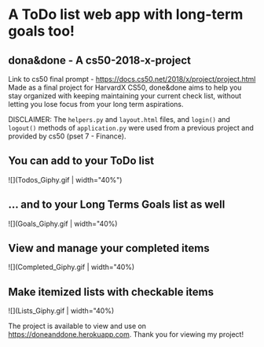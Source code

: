 # A ToDo list web app with long-term goals too!

## dona&done - A cs50-2018-x-project

Link to cs50 final prompt - https://docs.cs50.net/2018/x/project/project.html
Made as a final project for HarvardX CS50, done&done aims to help you stay organized with keeping maintaining your current check list, without letting you lose focus from your long term aspirations. 

DISCLAIMER: The `helpers.py` and `layout.html` files, and `login()` and `logout()` methods of `application.py` were used from a previous project and provided by cs50 (pset 7 - Finance).

## You can add to your ToDo list
![](Todos_Giphy.gif | width="40%")

## ... and to your Long Terms Goals list as well
![](Goals_Giphy.gif | width="40%)

## View and manage your completed items
![](Completed_Giphy.gif | width="40%)

## Make itemized lists with checkable items
![](Lists_Giphy.gif | width="40%)

The project is available to view and use on https://doneanddone.herokuapp.com.
Thank you for viewing my project!
